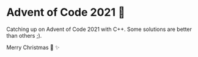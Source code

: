 # Advent of Code 2021 :christmas_tree:

Catching up on Advent of Code 2021 with C++. Some solutions are better than others ;). 

Merry Christmas :christmas_tree: :sparkles:
